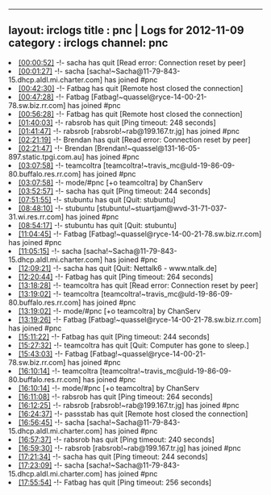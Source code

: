 
---
layout: irclogs
title : pnc | Logs for 2012-11-09
category : irclogs
channel: pnc
---
<li class="logitem"><a href="#00:00:52" name="00:00:52" class="time">[00:00:52]</a> -!- <span class="quit">sacha</span> has quit [Read error: Connection reset by peer] </li>
<li class="logitem"><a href="#00:01:27" name="00:01:27" class="time">[00:01:27]</a> -!- <span class="join">sacha</span> [sacha!~Sacha@11-79-843-15.dhcp.aldl.mi.charter.com] has joined #pnc </li>
<li class="logitem"><a href="#00:42:30" name="00:42:30" class="time">[00:42:30]</a> -!- <span class="quit">Fatbag</span> has quit [Remote host closed the connection] </li>
<li class="logitem"><a href="#00:47:28" name="00:47:28" class="time">[00:47:28]</a> -!- <span class="join">Fatbag</span> [Fatbag!~quassel@ryce-14-00-21-78.sw.biz.rr.com] has joined #pnc </li>
<li class="logitem"><a href="#00:56:28" name="00:56:28" class="time">[00:56:28]</a> -!- <span class="quit">Fatbag</span> has quit [Remote host closed the connection] </li>
<li class="logitem"><a href="#01:40:03" name="01:40:03" class="time">[01:40:03]</a> -!- <span class="quit">rabsrob</span> has quit [Ping timeout: 248 seconds] </li>
<li class="logitem"><a href="#01:41:47" name="01:41:47" class="time">[01:41:47]</a> -!- <span class="join">rabsrob</span> [rabsrob!~rab@199.167.tr.jg] has joined #pnc </li>
<li class="logitem"><a href="#02:21:19" name="02:21:19" class="time">[02:21:19]</a> -!- <span class="quit">Brendan</span> has quit [Read error: Connection reset by peer] </li>
<li class="logitem"><a href="#02:21:47" name="02:21:47" class="time">[02:21:47]</a> -!- <span class="join">Brendan</span> [Brendan!~quassel@131-16-05-897.static.tpgi.com.au] has joined #pnc </li>
<li class="logitem"><a href="#03:07:58" name="03:07:58" class="time">[03:07:58]</a> -!- <span class="join">teamcoltra</span> [teamcoltra!~travis_mc@uld-19-86-09-80.buffalo.res.rr.com] has joined #pnc </li>
<li class="logitem"><a href="#03:07:58" name="03:07:58" class="time">[03:07:58]</a> -!- mode/<span class="mode">#pnc</span> [+o teamcoltra] by ChanServ </li>
<li class="logitem"><a href="#03:52:57" name="03:52:57" class="time">[03:52:57]</a> -!- <span class="quit">sacha</span> has quit [Ping timeout: 244 seconds] </li>
<li class="logitem"><a href="#07:51:55" name="07:51:55" class="time">[07:51:55]</a> -!- <span class="quit">stubuntu</span> has quit [Quit: stubuntu] </li>
<li class="logitem"><a href="#08:48:10" name="08:48:10" class="time">[08:48:10]</a> -!- <span class="join">stubuntu</span> [stubuntu!~stuartjam@wvd-31-71-037-31.wi.res.rr.com] has joined #pnc </li>
<li class="logitem"><a href="#08:54:17" name="08:54:17" class="time">[08:54:17]</a> -!- <span class="quit">stubuntu</span> has quit [Quit: stubuntu] </li>
<li class="logitem"><a href="#11:04:45" name="11:04:45" class="time">[11:04:45]</a> -!- <span class="join">Fatbag</span> [Fatbag!~quassel@ryce-14-00-21-78.sw.biz.rr.com] has joined #pnc </li>
<li class="logitem"><a href="#11:05:15" name="11:05:15" class="time">[11:05:15]</a> -!- <span class="join">sacha</span> [sacha!~Sacha@11-79-843-15.dhcp.aldl.mi.charter.com] has joined #pnc </li>
<li class="logitem"><a href="#12:09:21" name="12:09:21" class="time">[12:09:21]</a> -!- <span class="quit">sacha</span> has quit [Quit: Nettalk6 - www.ntalk.de] </li>
<li class="logitem"><a href="#12:20:44" name="12:20:44" class="time">[12:20:44]</a> -!- <span class="quit">Fatbag</span> has quit [Ping timeout: 264 seconds] </li>
<li class="logitem"><a href="#13:18:28" name="13:18:28" class="time">[13:18:28]</a> -!- <span class="quit">teamcoltra</span> has quit [Read error: Connection reset by peer] </li>
<li class="logitem"><a href="#13:19:02" name="13:19:02" class="time">[13:19:02]</a> -!- <span class="join">teamcoltra</span> [teamcoltra!~travis_mc@uld-19-86-09-80.buffalo.res.rr.com] has joined #pnc </li>
<li class="logitem"><a href="#13:19:02" name="13:19:02" class="time">[13:19:02]</a> -!- mode/<span class="mode">#pnc</span> [+o teamcoltra] by ChanServ </li>
<li class="logitem"><a href="#13:19:26" name="13:19:26" class="time">[13:19:26]</a> -!- <span class="join">Fatbag</span> [Fatbag!~quassel@ryce-14-00-21-78.sw.biz.rr.com] has joined #pnc </li>
<li class="logitem"><a href="#15:11:22" name="15:11:22" class="time">[15:11:22]</a> -!- <span class="quit">Fatbag</span> has quit [Ping timeout: 244 seconds] </li>
<li class="logitem"><a href="#15:27:32" name="15:27:32" class="time">[15:27:32]</a> -!- <span class="quit">teamcoltra</span> has quit [Quit: Computer has gone to sleep.] </li>
<li class="logitem"><a href="#15:43:03" name="15:43:03" class="time">[15:43:03]</a> -!- <span class="join">Fatbag</span> [Fatbag!~quassel@ryce-14-00-21-78.sw.biz.rr.com] has joined #pnc </li>
<li class="logitem"><a href="#16:10:14" name="16:10:14" class="time">[16:10:14]</a> -!- <span class="join">teamcoltra</span> [teamcoltra!~travis_mc@uld-19-86-09-80.buffalo.res.rr.com] has joined #pnc </li>
<li class="logitem"><a href="#16:10:14" name="16:10:14" class="time">[16:10:14]</a> -!- mode/<span class="mode">#pnc</span> [+o teamcoltra] by ChanServ </li>
<li class="logitem"><a href="#16:11:08" name="16:11:08" class="time">[16:11:08]</a> -!- <span class="quit">rabsrob</span> has quit [Ping timeout: 264 seconds] </li>
<li class="logitem"><a href="#16:12:25" name="16:12:25" class="time">[16:12:25]</a> -!- <span class="join">rabsrob</span> [rabsrob!~rab@199.167.tr.jg] has joined #pnc </li>
<li class="logitem"><a href="#16:24:37" name="16:24:37" class="time">[16:24:37]</a> -!- <span class="quit">passstab</span> has quit [Remote host closed the connection] </li>
<li class="logitem"><a href="#16:56:45" name="16:56:45" class="time">[16:56:45]</a> -!- <span class="join">sacha</span> [sacha!~Sacha@11-79-843-15.dhcp.aldl.mi.charter.com] has joined #pnc </li>
<li class="logitem"><a href="#16:57:37" name="16:57:37" class="time">[16:57:37]</a> -!- <span class="quit">rabsrob</span> has quit [Ping timeout: 240 seconds] </li>
<li class="logitem"><a href="#16:59:30" name="16:59:30" class="time">[16:59:30]</a> -!- <span class="join">rabsrob</span> [rabsrob!~rab@199.167.tr.jg] has joined #pnc </li>
<li class="logitem"><a href="#17:21:34" name="17:21:34" class="time">[17:21:34]</a> -!- <span class="quit">sacha</span> has quit [Ping timeout: 244 seconds] </li>
<li class="logitem"><a href="#17:23:09" name="17:23:09" class="time">[17:23:09]</a> -!- <span class="join">sacha</span> [sacha!~Sacha@11-79-843-15.dhcp.aldl.mi.charter.com] has joined #pnc </li>
<li class="logitem"><a href="#17:55:54" name="17:55:54" class="time">[17:55:54]</a> -!- <span class="quit">Fatbag</span> has quit [Ping timeout: 256 seconds] </li>


